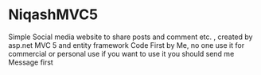 # NiqashMVC5
Simple Social media website to share posts and comment etc.  , created by asp.net MVC 5 and entity framework Code First by Me, no one use it for  commercial or personal use if you want to use it you should send me Message first
